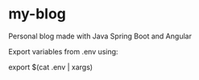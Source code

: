 # my-blog
Personal blog made with Java Spring Boot and Angular

Export variables from .env using:

export $(cat .env | xargs)

